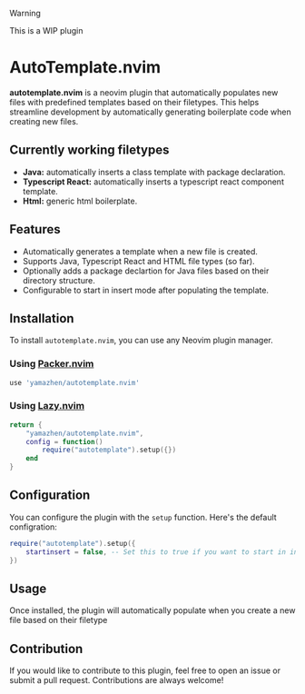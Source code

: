 > [!WARNING]
> This is a WIP plugin

# AutoTemplate.nvim

**autotemplate.nvim** is a neovim plugin that automatically populates new files with predefined templates based on their filetypes. This helps streamline development by automatically generating boilerplate code when creating new files.

## Currently working filetypes
* **Java:** automatically inserts a class template with package declaration.
* **Typescript React:** automatically inserts a typescript react component template.
* **Html:** generic html boilerplate.

## Features
* Automatically generates a template when a new file is created.
* Supports Java, Typescript React and HTML file types (so far).
* Optionally adds a package declartion for Java files based on their directory structure.
* Configurable to start in insert mode after populating the template.

## Installation
To install `autotemplate.nvim`, you can use any Neovim plugin manager.

### Using [Packer.nvim](https://github.com/wbthomason/packer.nvim)
```lua
use 'yamazhen/autotemplate.nvim'
```
### Using [Lazy.nvim](https://github.com/folke/lazy.nvim)
``` lua
return {
    "yamazhen/autotemplate.nvim",
    config = function()
        require("autotemplate").setup({})
    end
}
```

## Configuration
You can configure the plugin with the `setup` function. Here's the default configration:

```lua
require("autotemplate").setup({
    startinsert = false, -- Set this to true if you want to start in insert mode after template population
})
```

## Usage
Once installed, the plugin will automatically populate when you create a new file based on their filetype

## Contribution
If you would like to contribute to this plugin, feel free to open an issue or submit a pull request.
Contributions are always welcome!

